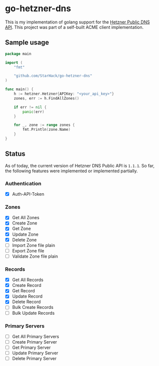 # go-hetzner-dns

This is my implementation of golang support for the [Hetzner Public DNS API](https://dns.hetzner.com/api-docs). This project was part of a self-built ACME client implementation.

## Sample usage

```go
package main

import (
	"fmt"

	"github.com/StarHack/go-hetzner-dns"
)

func main() {
	h := hetzner.Hetzner{APIKey: "<your_api_key>"}
	zones, err := h.FindAllZones()

	if err != nil {
		panic(err)
	}

	for _, zone := range zones {
		fmt.Println(zone.Name)
	}
}
```

## Status

As of today, the current version of Hetzner DNS Public API is `1.1.1`. So far, the following features were implemented or implemented partially.

### Authentication

- [x] Auth-API-Token

### Zones

- [x] Get All Zones
- [x] Create Zone
- [x] Get Zone
- [x] Update Zone
- [x] Delete Zone
- [ ] Import Zone file plain
- [ ] Export Zone file
- [ ] Validate Zone file plain

### Records

- [x] Get All Records
- [x] Create Record
- [x] Get Record
- [x] Update Record
- [x] Delete Record
- [ ] Bulk Create Records
- [ ] Bulk Update Records

### Primary Servers

- [ ] Get All Primary Servers
- [ ] Create Primary Server
- [ ] Get Primary Server
- [ ] Update Primary Server
- [ ] Delete Primary Server